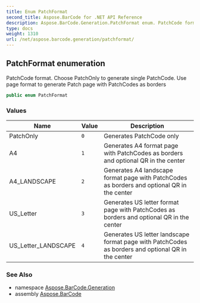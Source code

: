 ```yaml
---
title: Enum PatchFormat
second_title: Aspose.BarCode for .NET API Reference
description: Aspose.BarCode.Generation.PatchFormat enum. PatchCode format. Choose PatchOnly to generate single PatchCode. Use page format to generate Patch page with PatchCodes as borders
type: docs
weight: 1310
url: /net/aspose.barcode.generation/patchformat/
---
```

## PatchFormat enumeration

PatchCode format. Choose PatchOnly to generate single PatchCode. Use page format to generate Patch page with PatchCodes as borders

```csharp
public enum PatchFormat
```

### Values

| Name | Value | Description |
| --- | --- | --- |
| PatchOnly | `0` | Generates PatchCode only |
| A4 | `1` | Generates A4 format page with PatchCodes as borders and optional QR in the center |
| A4_LANDSCAPE | `2` | Generates A4 landscape format page with PatchCodes as borders and optional QR in the center |
| US_Letter | `3` | Generates US letter format page with PatchCodes as borders and optional QR in the center |
| US_Letter_LANDSCAPE | `4` | Generates US letter landscape format page with PatchCodes as borders and optional QR in the center |

### See Also

* namespace [Aspose.BarCode.Generation](../../aspose.barcode.generation/)
* assembly [Aspose.BarCode](../../)


